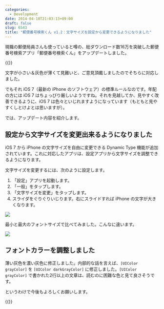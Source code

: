 ```yaml
---
categories:
  - Development
date: 2014-04-10T21:03:13+09:00
draft: false
slug: 6543
title: "郵便番号検索くん v1.2：文字サイズを設定から変更できるようになりました"
---
```


現職の郵便局員さんも使っていると噂の、総ダウンロード数16万を突破した郵便番号検索アプリ「郵便番号検索くん」をアップデートしました。

{{<app id="578073498" title="オフライン郵便番号検索の決定版！ -  郵便番号検索くん" src="http://a1423.phobos.apple.com/us/r30/Purple6/v4/95/d5/6c/95d56cd7-45de-619d-1022-311b4a4382e6/mzl.lwrxntug.100x100-75.png">}}

文字が小さい＆灰色が薄くて見難いと、ご意見頂戴しましたのでそちらに対応しました。

でもそれ iOS 7（最新の iPhone のソフトウェア）の標準ルールなのです。年配の方には iOS 7 はちょっぴり厳しいようですね。それを見越してか、見やすく改善できるように、iOS 7 は色々といじれますようになっています（もともと見やすくしとけよとは思いますが）。

では、アップデート内容を紹介します。

## 設定から文字サイズを変更出来るようになりました

iOS 7 から iPhone の文字サイズを自由に変更できる Dynamic Type 機能が追加されています。これに対応したアプリは、設定アプリから文字サイズを調整できるようになります。

文字サイズを変更するには、次のように設定します。

1. 「設定」アプリを起動します。
1. 「一般」をタップします。
1. 「文字サイズを変更」をタップします。
1. スライダをぐりぐりいじります。右にスライドすれば iPhone の文字が大きくなります。

![](/images/2014/04/6543_1.png)

最小と最大のフォントサイズで比べてみました。こんなに違います。

![](/images/2014/04/6543_2.png)

## フォントカラーを調整しました

薄い灰色を濃い灰色に修正しました。内部的な話を言えば、`[UIColor grayColor]` を `[UIColor darkGrayColor]` に修正しました。`[UIColor grayColor]` で書かれた2行以上の文章は、読むのに困難な色と見て良さそうです。

というわけで今後もよろしくお願いします。

{{<app id="578073498" title="オフライン郵便番号検索の決定版！ -  郵便番号検索くん" src="http://a1423.phobos.apple.com/us/r30/Purple6/v4/95/d5/6c/95d56cd7-45de-619d-1022-311b4a4382e6/mzl.lwrxntug.100x100-75.png">}}
